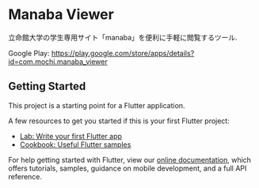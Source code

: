 # Manaba Viewer

立命館大学の学生専用サイト「manaba」を便利に手軽に閲覧するツール.

Google Play:
https://play.google.com/store/apps/details?id=com.mochi.manaba_viewer

## Getting Started

This project is a starting point for a Flutter application.

A few resources to get you started if this is your first Flutter project:

- [Lab: Write your first Flutter app](https://flutter.dev/docs/get-started/codelab)
- [Cookbook: Useful Flutter samples](https://flutter.dev/docs/cookbook)

For help getting started with Flutter, view our
[online documentation](https://flutter.dev/docs), which offers tutorials,
samples, guidance on mobile development, and a full API reference.
